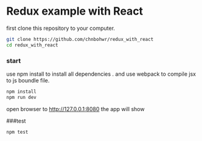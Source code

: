 # Redux example with React
first clone this repository to your computer.
```sh
git clone https://github.com/chnbohwr/redux_with_react
cd redux_with_react
```

### start
use npm install to install all dependencies . and use webpack to compile jsx to js boundle file.
```sh
npm install
npm run dev
```
open browser to http://127.0.0.1:8080
the app will show


###test

```sh
npm test
```